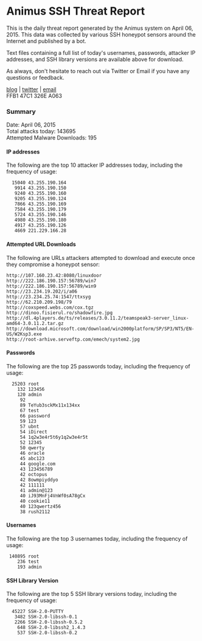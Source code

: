 # Animus SSH Threat Report

This is the daily threat report generated by the Animus system on April 06, 2015. This data was collected by various SSH honeypot sensors around the Internet and published by a bot.  

Text files containing a full list of today's usernames, passwords, attacker IP addresses, and SSH library versions are available above for download.  

As always, don't hesitate to reach out via Twitter or Email if you have any questions or feedback.  

[blog](http://morris.guru) | [twitter](https://twitter.com/andrew___morris) | [email](mailto:andrew@morris.guru)  
FFB1 47C1 326E A063  

### Summary

Date: April 06, 2015  
Total attacks today: 143695  
Attempted Malware Downloads: 195 

#### IP addresses
The following are the top 10 attacker IP addresses today, including the frequency of usage:
```
  15040 43.255.190.164
   9914 43.255.190.150
   9240 43.255.190.160
   9205 43.255.190.124
   7866 43.255.190.169
   7584 43.255.190.179
   5724 43.255.190.146
   4980 43.255.190.180
   4917 43.255.190.126
   4669 221.229.166.28
```

#### Attempted URL Downloads
The following are URLs attackers attempted to download and execute once they compromise a honeypot sensor:
```
http://107.160.23.42:8080/linuxdoor
http://222.186.190.157:56789/win7
http://222.186.190.157:56789/win9
http://23.234.19.202/i/a06
http://23.234.25.74:1547/ttxsyg
http://62.210.209.198/79
http://coxspeed.webs.com/cox.tgz
http://dinoo.fisierul.ro/shadowfire.jpg
http://dl.4players.de/ts/releases/3.0.11.2/teamspeak3-server_linux-amd64-3.0.11.2.tar.gz
http://download.microsoft.com/download/win2000platform/SP/SP3/NT5/EN-US/W2Ksp3.exe
http://root-arhive.serveftp.com/emech/system2.jpg
```

#### Passwords
The following are the top 25 passwords today, including the frequency of usage:
```
  25203 root
    132 123456
    120 admin
     92 
     89 TeYub3sckMx11x134xx
     67 test
     66 password
     59 123
     57 ubnt
     54 iDirect
     54 1q2w3e4r5t6y1q2w3e4r5t
     52 12345
     50 qwerty
     46 oracle
     45 abc123
     44 google.com
     43 123456789
     42 octopus
     42 8owmpiyddyo
     42 111111
     41 admin@123
     40 iJ93MnFj4VnWf0sA78gCx
     40 cookie11
     40 123qwertz456
     38 rush2112
```

#### Usernames
The following are the top 3 usernames today, including the frequency of usage:
```
 140895 root
    236 test
    193 admin
```

#### SSH Library Version
The following are the top 5 SSH library versions today, including the frequency of usage:
```
  45227 SSH-2.0-PUTTY
   3482 SSH-2.0-libssh-0.1
   2266 SSH-2.0-libssh-0.5.2
    648 SSH-2.0-libssh2_1.4.3
    537 SSH-2.0-libssh-0.2
```
